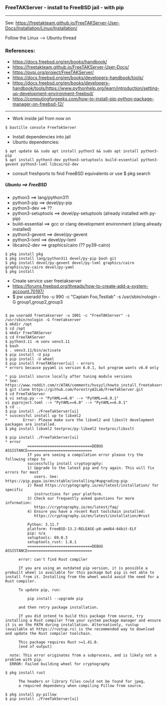 ### FreeTAKServer - install to FreeBSD jail - with pip
***

See: https://freetakteam.github.io/FreeTAKServer-User-Docs/Installation/Linux/Installation/

Follow the Linux --> Ubuntu thread

### References:
* https://docs.freebsd.org/en/books/handbook/
* https://freetakteam.github.io/FreeTAKServer-User-Docs/
* https://pypi.org/project/FreeTAKServer/
* https://docs.freebsd.org/en/books/developers-handbook/tools/
* https://docs.freebsd.org/en/books/developers-handbook/tools/https://www.pythonhelp.org/learn/introduction/setting-up-development-environment-freebsd/
* https://computingforgeeks.com/how-to-install-pip-python-package-manager-on-freebsd-12/
***
* Work inside jail from now on

```
$ bastille console FreeTakServer
```

* Install dependencies into jail
* Ubuntu dependencies:

```
$ apt update && sudo apt install python3 && sudo apt install python3-pip
$ apt install python3-dev python3-setuptools build-essential python3-gevent python3-lxml libcairo2-dev
```

* consult freshports to find FreeBSD equivalents or use $ pkg search  

##### Ubuntu ==> FreeBSD
* python3 ==> lang/python311
* python3-pip ==> devel/py-pip
* python3-dev ==> ??
* python3-setuptools ==> devel/py-setuptools (already installed with py-pip) 
* build-essential ==> gcc or clang development environment (clang already installed)
* python3-gevent ==> devel/py-gevent
* python3-lxml ==> devel/py-lxml
* libcairo2-dev ==> graphics/cairo (?? py39-cairo)

```
$ pkg install pkg
$ pkg install lang/python311 devel/py-pip bash git
$ pkg install devel/py-gevent devel/py-lxml graphics/cairo graphics/py-cairo devel/py-yaml
$ pkg install 
```

* Create service user freetakserver
* https://forums.freebsd.org/threads/how-to-create-add-a-system-account.70197/
* $ pw useradd foo -u 990 -c "Captain Foo,Testlab" -s /usr/sbin/nologin -G group1,group2,group3
```
```
```
$ pw useradd freetakserver -u 1001 -c "FreeTAKServer" -s /usr/sbin/nologin -G freetakserver
$ mkdir /opt
$ cd /opt
$ mkdir FreeTAKServer
$ cd FreeTAKServer
$ python3.11 -m venv venv3.11
$ bash
$ . venv3.11/bin/activate
$ pip install -U pip
$ pip install -U wheel
$ pip install FreeTAKServer[ui] - errors
* errors because pyyaml is version 6.0.1, but program wants v6.0 only
```
```
* pip install source locally after tuning module versions
* See: https://www.reddit.com/r/ATAK/comments/husyzl/howto_install_freetakserver_on_a_pi/
$ git clone https://github.com/ForestryAILab/FreeTakServer.git
$ cd FreeTakServer
$ vi setup.py --> "PyYAML==6.0" --> "PyYAML==6.0.1"
vi pyproject.toml --> "PyYAML==6.0" --> "PyYAML==6.0.1"
$ cd ..
$ pip install ./FreeTakServer[ui]
* suscessful install up to libxml2
*       Error: Please make sure the libxml2 and libxslt development packages are installed.
$ pkg install libxml2 textproc/py-libxml2 textproc/libxslt
```
```
$ pip install ./FreeTakServer[ui]
* error
          =============================DEBUG ASSISTANCE=============================
          If you are seeing a compilation error please try the following steps to
          successfully install cryptography:
          1) Upgrade to the latest pip and try again. This will fix errors for most
             users. See: https://pip.pypa.io/en/stable/installing/#upgrading-pip
          2) Read https://cryptography.io/en/latest/installation/ for specific
             instructions for your platform.
          3) Check our frequently asked questions for more information:
             https://cryptography.io/en/latest/faq/
          4) Ensure you have a recent Rust toolchain installed:
             https://cryptography.io/en/latest/installation/#rust
      
          Python: 3.11.7
          platform: FreeBSD-13.2-RELEASE-p8-amd64-64bit-ELF
          pip: n/a
          setuptools: 69.0.3
          setuptools_rust: 1.8.1
          =============================DEBUG ASSISTANCE=============================
      
      error: can't find Rust compiler
      
      If you are using an outdated pip version, it is possible a prebuilt wheel is available for this package but pip is not able to install from it. Installing from the wheel would avoid the need for a Rust compiler.
      
      To update pip, run:
      
          pip install --upgrade pip
      
      and then retry package installation.
      
      If you did intend to build this package from source, try installing a Rust compiler from your system package manager and ensure it is on the PATH during installation. Alternatively, rustup (available at https://rustup.rs) is the recommended way to download and update the Rust compiler toolchain.
      
      This package requires Rust >=1.41.0.
      [end of output]
  
  note: This error originates from a subprocess, and is likely not a problem with pip.
  ERROR: Failed building wheel for cryptography

$ pkg install rust

      The headers or library files could not be found for jpeg,
      a required dependency when compiling Pillow from source.

$ pkg install py-pillow
$ pip install ./FreeTakServer[ui]


```
